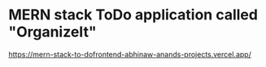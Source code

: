 ﻿# MERN stack ToDo application called "OrganizeIt"
 https://mern-stack-to-dofrontend-abhinaw-anands-projects.vercel.app/
